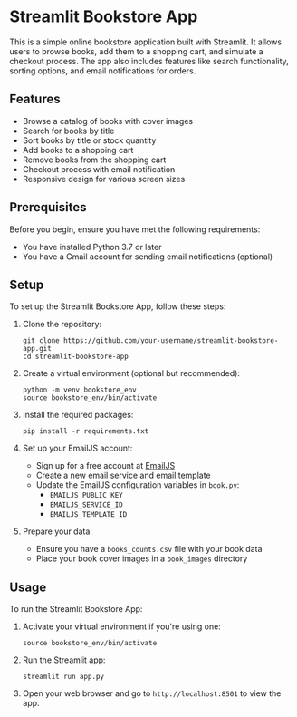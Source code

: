 # Streamlit Bookstore App

This is a simple online bookstore application built with Streamlit. It allows users to browse books, add them to a shopping cart, and simulate a checkout process. The app also includes features like search functionality, sorting options, and email notifications for orders.

## Features

- Browse a catalog of books with cover images
- Search for books by title
- Sort books by title or stock quantity
- Add books to a shopping cart
- Remove books from the shopping cart
- Checkout process with email notification
- Responsive design for various screen sizes

## Prerequisites

Before you begin, ensure you have met the following requirements:

- You have installed Python 3.7 or later
- You have a Gmail account for sending email notifications (optional)

## Setup

To set up the Streamlit Bookstore App, follow these steps:

1. Clone the repository:
   ```
   git clone https://github.com/your-username/streamlit-bookstore-app.git
   cd streamlit-bookstore-app
   ```

2. Create a virtual environment (optional but recommended):
   ```
   python -m venv bookstore_env
   source bookstore_env/bin/activate
   ```

3. Install the required packages:
   ```
   pip install -r requirements.txt
   ```

4. Set up your EmailJS account:
   - Sign up for a free account at [EmailJS](https://www.emailjs.com/)
   - Create a new email service and email template
   - Update the EmailJS configuration variables in `book.py`:
     - `EMAILJS_PUBLIC_KEY`
     - `EMAILJS_SERVICE_ID`
     - `EMAILJS_TEMPLATE_ID`

5. Prepare your data:
   - Ensure you have a `books_counts.csv` file with your book data
   - Place your book cover images in a `book_images` directory

## Usage

To run the Streamlit Bookstore App:

1. Activate your virtual environment if you're using one:
   ```
   source bookstore_env/bin/activate
   ```

2. Run the Streamlit app:
   ```
   streamlit run app.py
   ```

3. Open your web browser and go to `http://localhost:8501` to view the app.


